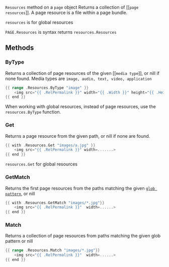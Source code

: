 `Resources` method on a `page` object Returns a collection of [[`page resources`]].
A page resource is a file within a page bundle.

`resources`  is for global resources

`PAGE.Resources`  is syntax
returns `resources.Resources`

## Methods 

### ByType

Returns a collection of page resources of the given [[`media type`]], or nill if none found.
Media types are `image, audio, text, video, application`

```go
{{ range .Resources.ByType "image" }}
	<img src="{{ .RelPermalink }}" width="{{ .Width }}" height="{{ .Height }}"  alt="">
{{ end }}
```
When working with global resources, instead of page resources, use the `resources.ByType` function.


### Get

Returns a page resource from the given path, or nill if none are found.
```go
{{ with .Resources.Get "images/a.jpg" }}
	<img src="{{ .RelPermalink }}" width=.......>
{{ end }}
```
`resources.Get` for global resources


### GetMatch

Returns the first page resources from the paths matching the given [`glob pattern`](https://github.com/gobwas/glob#example), or nill
```go
{{ with .Resources.GetMatch "images/*.jpg"}}
	<img src="{{ .RelPermalink }}"  width=......>
{{ end }}
```


### Match
Returns a collection of page resources from paths matching the given glob pattern or nill
```go
{{ range .Resources.Match "images/*.jpg"}}
	<img src="{{ .RelPermalink }}"  width=......>
{{ end }}
```